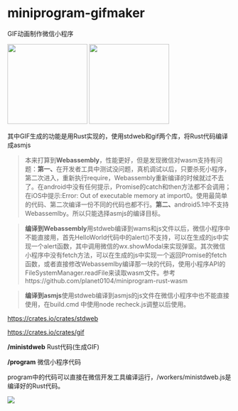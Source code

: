 # miniprogram-gifmaker

GIF动画制作微信小程序

<img width="180" height="180" src="https://github.com/planet0104/miniprogram-gifmaker/blob/master/code0.jpg" />
<img width="180" height="180" src="https://github.com/planet0104/miniprogram-gifmaker/blob/master/code1.jpg" />

其中GIF生成的功能是用Rust实现的，使用stdweb和gif两个库，将Rust代码编译成asmjs

> 本来打算到<b>Webassembly</b>，性能更好，但是发现微信对wasm支持有问题：<b>第一、</b>在开发者工具中测试没问题，真机调试以后，只要杀死小程序，第二次进入，重新执行require，Webassembly重新编译的时候就过不去了。在android中没有任何提示，Promise的catch和then方法都不会调用；在iOS中提示:Error: Out of executable memory at import0。使用最简单的代码、第二次编译一份不同的代码也都不行。<b>第二、</b>android5.1中不支持Webassemlby。所以只能选择asmjs的编译目标。

> <b>编译到Webassembly</b>用stdweb编译到wams和js文件以后，微信小程序中不能直接用，首先HelloWorld代码中的alert()不支持，可以在生成的js中实现一个alert函数，其中调用微信的wx.showModal来实现弹窗。其次微信小程序中没有fetch方法，可以在生成的js中实现一个返回Promise的fetch函数，或者直接修改Webassemlby编译那一块的代码，使用小程序API的FileSystemManager.readFile来读取wasm文件。参考https://github.com/planet0104/miniprogram-rust-wasm

> <b>编译到asmjs</b>使用stdweb编译到asmjs的js文件在微信小程序中也不能直接使用，在build.cmd 中使用node recheck.js调整以后使用。

https://crates.io/crates/stdweb

https://crates.io/crates/gif

<b>/ministdweb</b> Rust代码(生成GIF)

<b>/program</b> 微信小程序代码

program中的代码可以直接在微信开发工具编译运行，/workers/ministdweb.js是编译好的Rust代码。

<img src="https://github.com/planet0104/miniprogram-gifmaker/blob/master/screenshot.png" />
